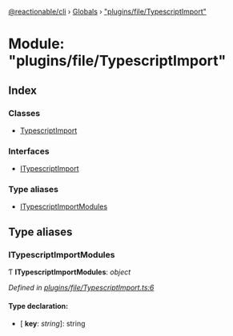 [@reactionable/cli](../README.md) › [Globals](../globals.md) › ["plugins/file/TypescriptImport"](_plugins_file_typescriptimport_.md)

# Module: "plugins/file/TypescriptImport"

## Index

### Classes

* [TypescriptImport](../classes/_plugins_file_typescriptimport_.typescriptimport.md)

### Interfaces

* [ITypescriptImport](../interfaces/_plugins_file_typescriptimport_.itypescriptimport.md)

### Type aliases

* [ITypescriptImportModules](_plugins_file_typescriptimport_.md#itypescriptimportmodules)

## Type aliases

###  ITypescriptImportModules

Ƭ **ITypescriptImportModules**: *object*

*Defined in [plugins/file/TypescriptImport.ts:6](https://github.com/neilime/reactionable-cli/blob/86c13e3/src/plugins/file/TypescriptImport.ts#L6)*

#### Type declaration:

* \[ **key**: *string*\]: string
